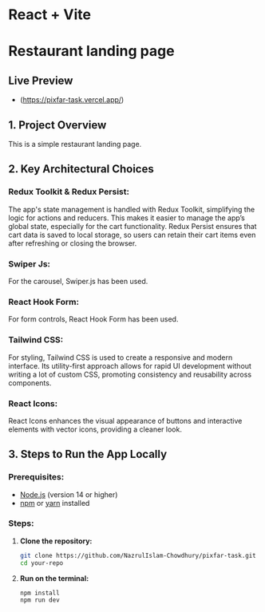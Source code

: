 # React +  Vite

# Restaurant landing page

## Live Preview

- (https://pixfar-task.vercel.app/)

## 1. Project Overview

This is a simple restaurant landing page.

## 2. Key Architectural Choices

### Redux Toolkit & Redux Persist:

The app's state management is handled with Redux Toolkit, simplifying the logic for actions and reducers. This makes it easier to manage the app’s global state, especially for the cart functionality. Redux Persist ensures that cart data is saved to local storage, so users can retain their cart items even after refreshing or closing the browser.

### Swiper Js:

For the carousel, Swiper.js has been used.

### React Hook Form:

For form controls, React Hook Form has been used.

### Tailwind CSS:

For styling, Tailwind CSS is used to create a responsive and modern interface. Its utility-first approach allows for rapid UI development without writing a lot of custom CSS, promoting consistency and reusability across components.

### React Icons:

React Icons enhances the visual appearance of buttons and interactive elements with vector icons, providing a cleaner look.

## 3. Steps to Run the App Locally

### Prerequisites:

- [Node.js](https://nodejs.org/) (version 14 or higher)
- [npm](https://www.npmjs.com/) or [yarn](https://yarnpkg.com/) installed

### Steps:

1. **Clone the repository:**
   ```bash
   git clone https://github.com/NazrulIslam-Chowdhury/pixfar-task.git
   cd your-repo
   ```
2. **Run on the terminal:**
   ```bash
   npm install
   npm run dev
   ```